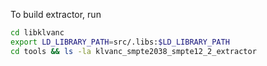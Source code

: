 To build extractor, run
```sh
cd libklvanc
export LD_LIBRARY_PATH=src/.libs:$LD_LIBRARY_PATH
cd tools && ls -la klvanc_smpte2038_smpte12_2_extractor
```